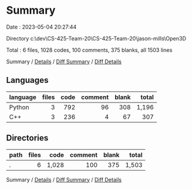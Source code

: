 # Summary

Date : 2023-05-04 20:27:44

Directory c:\\dev\\CS-425-Team-20\\CS-425-Team-20\\jason-mills\\Open3D

Total : 6 files,  1028 codes, 100 comments, 375 blanks, all 1503 lines

Summary / [Details](details.md) / [Diff Summary](diff.md) / [Diff Details](diff-details.md)

## Languages
| language | files | code | comment | blank | total |
| :--- | ---: | ---: | ---: | ---: | ---: |
| Python | 3 | 792 | 96 | 308 | 1,196 |
| C++ | 3 | 236 | 4 | 67 | 307 |

## Directories
| path | files | code | comment | blank | total |
| :--- | ---: | ---: | ---: | ---: | ---: |
| . | 6 | 1,028 | 100 | 375 | 1,503 |

Summary / [Details](details.md) / [Diff Summary](diff.md) / [Diff Details](diff-details.md)